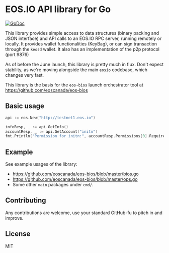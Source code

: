EOS.IO API library for Go
=========================

[![GoDoc](https://godoc.org/github.com/eoscanada/eos-go?status.svg)](https://godoc.org/github.com/eoscanada/eos-go)

This library provides simple access to data structures (binary packing
and JSON interface) and API calls to an EOS.IO RPC server, running
remotely or locally.  It provides wallet functionalities (KeyBag), or
can sign transaction through the `keosd` wallet. It also has an
implementation of the p2p protocol (port 9876)

As of before the June launch, this library is pretty much in
flux. Don't expect stability, as we're moving alongside the main
`eosio` codebase, which changes very fast.

This library is the basis for the `eos-bios` launch orchestrator tool
at https://github.com/eoscanada/eos-bios


Basic usage
-----------

```go
api := eos.New("http://testnet1.eos.io")

infoResp, _ := api.GetInfo()
accountResp, _ := api.GetAccount("initn")
fmt.Println("Permission for initn:", accountResp.Permissions[0].RequiredAuth.Keys)
```

Example
-------

See example usages of the library:

* https://github.com/eoscanada/eos-bios/blob/master/bios.go
* https://github.com/eoscanada/eos-bios/blob/master/ops.go
* Some other `main` packages under `cmd/`.


Contributing
------------

Any contributions are welcome, use your standard GitHub-fu to pitch in and improve.


License
-------

MIT
